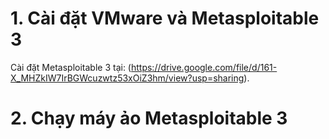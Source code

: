 # 1. Cài đặt VMware và Metasploitable 3
Cài đặt Metasploitable 3 tại: (https://drive.google.com/file/d/161-X_MHZkIW7IrBGWcuzwtz53xOiZ3hm/view?usp=sharing).
# 2. Chạy máy ảo Metasploitable 3
